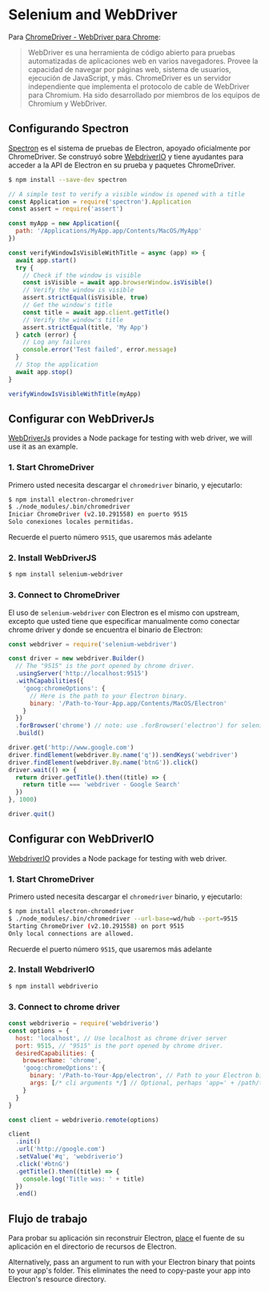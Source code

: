 # Selenium and WebDriver

Para [ChromeDriver - WebDriver para Chrome][chrome-driver]:

> WebDriver es una herramienta de código abierto para pruebas automatizadas de aplicaciones web en varios navegadores. Provee la capacidad de navegar por páginas web, sistema de usuarios, ejecución de JavaScript, y más. ChromeDriver es un servidor independiente que implementa el protocolo de cable de WebDriver para Chromium. Ha sido desarrollado por miembros de los equipos de Chromium y WebDriver.

## Configurando Spectron

[Spectron][spectron] es el sistema de pruebas de Electron, apoyado oficialmente por ChromeDriver. Se construyó sobre [WebdriverIO](https://webdriver.io/) y tiene ayudantes para acceder a la API de Electron en su prueba y paquetes ChromeDriver.

```sh
$ npm install --save-dev spectron
```

```javascript
// A simple test to verify a visible window is opened with a title
const Application = require('spectron').Application
const assert = require('assert')

const myApp = new Application({
  path: '/Applications/MyApp.app/Contents/MacOS/MyApp'
})

const verifyWindowIsVisibleWithTitle = async (app) => {
  await app.start()
  try {
    // Check if the window is visible
    const isVisible = await app.browserWindow.isVisible()
    // Verify the window is visible
    assert.strictEqual(isVisible, true)
    // Get the window's title
    const title = await app.client.getTitle()
    // Verify the window's title
    assert.strictEqual(title, 'My App')
  } catch (error) {
    // Log any failures
    console.error('Test failed', error.message)
  }
  // Stop the application
  await app.stop()
}

verifyWindowIsVisibleWithTitle(myApp)
```

## Configurar con WebDriverJs

[WebDriverJs](https://www.selenium.dev/selenium/docs/api/javascript/index.html) provides a Node package for testing with web driver, we will use it as an example.

### 1. Start ChromeDriver

Primero usted necesita descargar el `chromedriver` binario, y ejecutarlo:

```sh
$ npm install electron-chromedriver
$ ./node_modules/.bin/chromedriver
Iniciar ChromeDriver (v2.10.291558) en puerto 9515
Solo conexiones locales permitidas.
```

Recuerde el puerto número `9515`, que usaremos más adelante

### 2. Install WebDriverJS

```sh
$ npm install selenium-webdriver
```

### 3. Connect to ChromeDriver

El uso de `selenium-webdriver` con Electron es el mismo con upstream, excepto que usted tiene que especificar manualmente como conectar chrome driver y donde se encuentra el binario de Electron:

```javascript
const webdriver = require('selenium-webdriver')

const driver = new webdriver.Builder()
  // The "9515" is the port opened by chrome driver.
  .usingServer('http://localhost:9515')
  .withCapabilities({
    'goog:chromeOptions': {
      // Here is the path to your Electron binary.
      binary: '/Path-to-Your-App.app/Contents/MacOS/Electron'
    }
  })
  .forBrowser('chrome') // note: use .forBrowser('electron') for selenium-webdriver <= 3.6.0
  .build()

driver.get('http://www.google.com')
driver.findElement(webdriver.By.name('q')).sendKeys('webdriver')
driver.findElement(webdriver.By.name('btnG')).click()
driver.wait(() => {
  return driver.getTitle().then((title) => {
    return title === 'webdriver - Google Search'
  })
}, 1000)

driver.quit()
```

## Configurar con WebDriverIO

[WebdriverIO](https://webdriver.io/) provides a Node package for testing with web driver.

### 1. Start ChromeDriver

Primero usted necesita descargar el `chromedriver` binario, y ejecutarlo:

```sh
$ npm install electron-chromedriver
$ ./node_modules/.bin/chromedriver --url-base=wd/hub --port=9515
Starting ChromeDriver (v2.10.291558) on port 9515
Only local connections are allowed.
```

Recuerde el puerto número `9515`, que usaremos más adelante

### 2. Install WebdriverIO

```sh
$ npm install webdriverio
```

### 3. Connect to chrome driver

```javascript
const webdriverio = require('webdriverio')
const options = {
  host: 'localhost', // Use localhost as chrome driver server
  port: 9515, // "9515" is the port opened by chrome driver.
  desiredCapabilities: {
    browserName: 'chrome',
    'goog:chromeOptions': {
      binary: '/Path-to-Your-App/electron', // Path to your Electron binary.
      args: [/* cli arguments */] // Optional, perhaps 'app=' + /path/to/your/app/
    }
  }
}

const client = webdriverio.remote(options)

client
  .init()
  .url('http://google.com')
  .setValue('#q', 'webdriverio')
  .click('#btnG')
  .getTitle().then((title) => {
    console.log('Title was: ' + title)
  })
  .end()
```

## Flujo de trabajo

Para probar su aplicación sin reconstruir Electron, [place](https://github.com/electron/electron/blob/master/docs/tutorial/application-distribution.md) el fuente de su aplicación en el directorio de recursos de Electron.

Alternatively, pass an argument to run with your Electron binary that points to your app's folder. This eliminates the need to copy-paste your app into Electron's resource directory.

[chrome-driver]: https://sites.google.com/a/chromium.org/chromedriver/
[spectron]: https://electronjs.org/spectron
